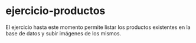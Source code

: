 # ejercicio-productos
El ejercicio hasta este momento permite listar los productos existentes en la base de datos y subir imágenes de los mismos.
